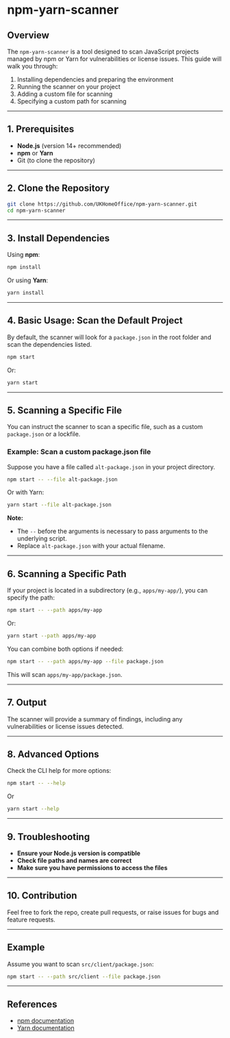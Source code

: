# npm-yarn-scanner

## Overview

The `npm-yarn-scanner` is a tool designed to scan JavaScript projects managed by npm or Yarn for vulnerabilities or license issues. This guide will walk you through:

1. Installing dependencies and preparing the environment
2. Running the scanner on your project
3. Adding a custom file for scanning
4. Specifying a custom path for scanning

---

## 1. Prerequisites

- **Node.js** (version 14+ recommended)
- **npm** or **Yarn**
- Git (to clone the repository)

---

## 2. Clone the Repository

```bash
git clone https://github.com/UKHomeOffice/npm-yarn-scanner.git
cd npm-yarn-scanner
```

---

## 3. Install Dependencies

Using **npm**:

```bash
npm install
```

Or using **Yarn**:

```bash
yarn install
```

---

## 4. Basic Usage: Scan the Default Project

By default, the scanner will look for a `package.json` in the root folder and scan the dependencies listed.

```bash
npm start
```

Or:

```bash
yarn start
```

---

## 5. Scanning a Specific File

You can instruct the scanner to scan a specific file, such as a custom `package.json` or a lockfile.

### Example: Scan a custom package.json file

Suppose you have a file called `alt-package.json` in your project directory.

```bash
npm start -- --file alt-package.json
```

Or with Yarn:

```bash
yarn start --file alt-package.json
```

**Note:**  
- The `--` before the arguments is necessary to pass arguments to the underlying script.
- Replace `alt-package.json` with your actual filename.

---

## 6. Scanning a Specific Path

If your project is located in a subdirectory (e.g., `apps/my-app/`), you can specify the path:

```bash
npm start -- --path apps/my-app
```

Or:

```bash
yarn start --path apps/my-app
```

You can combine both options if needed:

```bash
npm start -- --path apps/my-app --file package.json
```

This will scan `apps/my-app/package.json`.

---

## 7. Output

The scanner will provide a summary of findings, including any vulnerabilities or license issues detected.

---

## 8. Advanced Options

Check the CLI help for more options:

```bash
npm start -- --help
```

Or

```bash
yarn start --help
```

---

## 9. Troubleshooting

- **Ensure your Node.js version is compatible**
- **Check file paths and names are correct**
- **Make sure you have permissions to access the files**

---

## 10. Contribution

Feel free to fork the repo, create pull requests, or raise issues for bugs and feature requests.

---

## Example

Assume you want to scan `src/client/package.json`:

```bash
npm start -- --path src/client --file package.json
```

---

## References

- [npm documentation](https://docs.npmjs.com/)
- [Yarn documentation](https://yarnpkg.com/)
